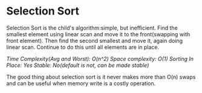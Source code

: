 #  Selection Sort

Selection Sort is the child's algorithm:simple, but inefficient. Find the smallest element using linear scan and move it to the front(swapping with front element). Then find the second smallest and move it, again doing linear scan. Continue to do this until all elements are in place.

_Time Complexity(Avg and Worst): O(n^2)_
_Space complexity: O(1)_
_Sorting In Place: Yes_
_Stable: No(default is not, can be made stable)_

The good thing about selection sort is it never makes more than O(n) swaps and can be useful when memory write is a costly operation. 
